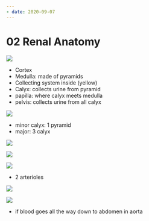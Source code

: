 ```yaml
---
- date: 2020-09-07
---
```


# 02 Renal Anatomy

<!-- kidney major components and subcomponents -->

![](https://photos.thisispiggy.com/file/wikiFiles/57w8Vku.jpg)

- Cortex
- Medulla: made of pyramids
- Collecting system inside (yellow)
- Calyx: collects urine from pyramid
- papilla: where calyx meets medulla
- pelvis: collects urine from all calyx

![](https://photos.thisispiggy.com/file/wikiFiles/rrtyVs7.jpg)

- minor calyx: 1 pyramid
- major: 3 calyx

<!-- kidney artery flow from aorta to glomerulus -->

![](https://photos.thisispiggy.com/file/wikiFiles/PfBkSIv.jpg)

![](https://photos.thisispiggy.com/file/wikiFiles/2s3FrG8.jpg)

<!-- glomerular artery and vein blood flow -->

![](https://photos.thisispiggy.com/file/wikiFiles/hSnklQu.jpg)

- 2 arterioles

<!-- left vs right kidney -->

![](https://photos.thisispiggy.com/file/wikiFiles/Jf3mKd3.jpg)

<!-- aortic dissection and kidney -->

![](https://photos.thisispiggy.com/file/wikiFiles/l59L6K3.jpg)

- if blood goes all the way down to abdomen in aorta
